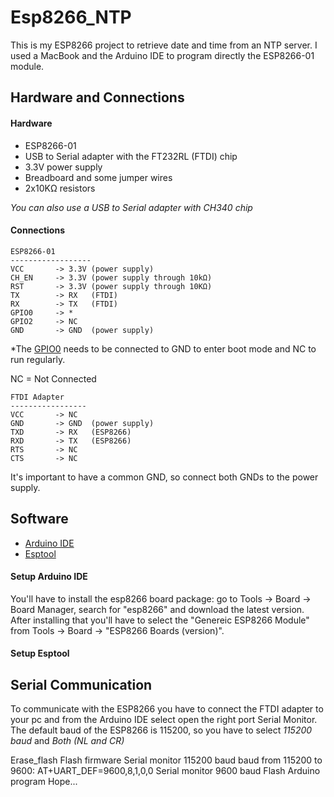 # Esp8266_NTP

This is my ESP8266 project to retrieve date and time from an NTP server.
I used a MacBook and the Arduino IDE to program directly the ESP8266-01 module.

## Hardware and Connections

#### Hardware

- ESP8266-01
- USB to Serial adapter with the FT232RL (FTDI) chip
- 3.3V power supply
- Breadboard and some jumper wires
- 2x10KΩ resistors

*You can also use a USB to Serial adapter with CH340 chip*

#### Connections

```
ESP8266-01
------------------
VCC       -> 3.3V (power supply)
CH_EN     -> 3.3V (power supply through 10kΩ)
RST       -> 3.3V (power supply through 10KΩ)
TX        -> RX   (FTDI)
RX        -> TX   (FTDI)
GPIO0     -> *
GPIO2     -> NC
GND       -> GND  (power supply)
```
*The [GPIO0](https://github.com/espressif/esptool/wiki/ESP8266-Boot-Mode-Selection) needs to be connected to GND to enter boot mode and NC to run regularly.

NC = Not Connected

```
FTDI Adapter
-----------------
VCC       -> NC
GND       -> GND  (power supply)
TXD       -> RX   (ESP8266)
RXD       -> TX   (ESP8266)
RTS       -> NC
CTS       -> NC
```
It's important to have a common GND, so connect both GNDs to the power supply.

## Software

- [Arduino IDE](https://www.arduino.cc/en/software)
- [Esptool](https://github.com/espressif/esptool)

#### Setup Arduino IDE

You'll have to install the esp8266 board package: go to Tools -> Board -> Board Manager, search for "esp8266" and download the latest version.
After installing that you'll have to select the "Genereic ESP8266 Module" from Tools -> Board -> "ESP8266 Boards (version)".

#### Setup Esptool



## Serial Communication

To communicate with the ESP8266 you have to connect the FTDI adapter to your pc and from the Arduino IDE select open the right port Serial Monitor. The default baud of the ESP8266 is 115200, so you have to select *115200 baud* and *Both (NL and CR)*

Erase_flash
Flash firmware
Serial monitor 115200 baud
baud from 115200 to 9600: AT+UART_DEF=9600,8,1,0,0
Serial monitor 9600 baud
Flash Arduino program
Hope...

